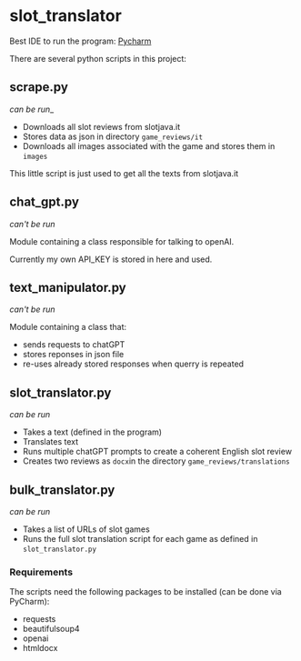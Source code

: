 # slot_translator

Best IDE to run the program: [Pycharm](https://www.jetbrains.com/pycharm/download/)

There are several python scripts in this project:

## scrape.py
_can be run__

- Downloads all slot reviews from slotjava.it
- Stores data as json in directory `game_reviews/it`
- Downloads all images associated with the game and stores them in `images`

This little script is just used to get all the texts from slotjava.it

## chat_gpt.py
_can't be run_

Module containing a class responsible for talking to openAI.

Currently my own API_KEY is stored in here and used.

## text_manipulator.py
_can't be run_

Module containing a class that:
- sends requests to chatGPT
- stores reponses in json file
- re-uses already stored responses when querry is repeated

## slot_translator.py
_can be run_

- Takes a text (defined in the program)
- Translates text
- Runs multiple chatGPT prompts to create a coherent English slot review
- Creates two reviews as `docx`in the directory `game_reviews/translations`

## bulk_translator.py
_can be run_

- Takes a list of URLs of slot games
- Runs the full slot translation script for each game as defined in `slot_translator.py`

### Requirements

The scripts need the following packages to be installed (can be done via PyCharm):

- requests
- beautifulsoup4
- openai
- htmldocx
